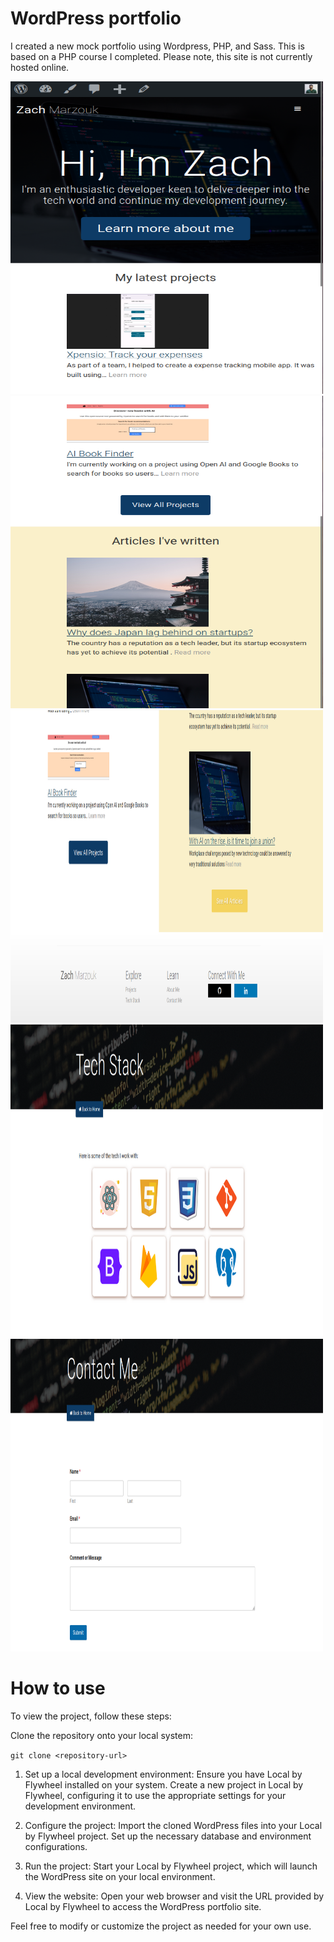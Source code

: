 # WordPress portfolio

I created a new mock portfolio using Wordpress, PHP, and Sass. This is based on a PHP course I completed. Please note, this site is not currently hosted online.

<img src="images/GitHub/Home.png" width="500" height="500"/>

<img src="images/GitHub/Home2.png" width="500" height="500"/>

<img src="images/GitHub/Home3.png" width="500" height="500"/>

<img src="images/GitHub/Tech-Stack.png" width="500" height="500"/>

<img src="images/GitHub/Contact-Me.png" width="500" height="500"/>

# How to use

To view the project, follow these steps:

Clone the repository onto your local system:

`git clone <repository-url>`

1. Set up a local development environment:
   Ensure you have Local by Flywheel installed on your system.
   Create a new project in Local by Flywheel, configuring it to use the appropriate settings for your development environment.

2. Configure the project:
   Import the cloned WordPress files into your Local by Flywheel project.
   Set up the necessary database and environment configurations.

3. Run the project:
   Start your Local by Flywheel project, which will launch the WordPress site on your local environment.

4. View the website:
   Open your web browser and visit the URL provided by Local by Flywheel to access the WordPress portfolio site.

Feel free to modify or customize the project as needed for your own use.
